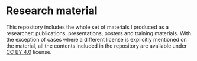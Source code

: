 # Research material
This repository includes the whole set of materials I produced as a researcher:
publications, presentations, posters and training materials. With the exception of
cases where a different license is explicitly mentioned on the material, all the contents
included in the repository are available under
[CC BY 4.0](https://creativecommons.org/licenses/by/4.0/) license.

